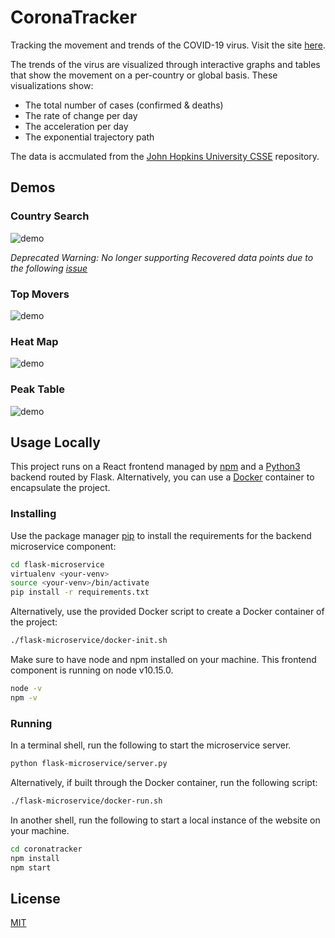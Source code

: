 # CoronaTracker

Tracking the movement and trends of the COVID-19 virus. Visit the site [here](https://sashaobucina.github.io/coronatracker/).

The trends of the virus are visualized through interactive graphs and tables that show the movement on a per-country or global basis. These visualizations show:
- The total number of cases (confirmed & deaths)
- The rate of change per day
- The acceleration per day
- The exponential trajectory path

The data is accmulated from the [John Hopkins University CSSE](https://github.com/CSSEGISandData/COVID-19) repository.

## Demos

### Country Search

![demo](assets/demo-final.gif)

*Deprecated Warning: No longer supporting Recovered data points due to the following [issue](https://github.com/CSSEGISandData/COVID-19/issues/1250)*

### Top Movers

![demo](assets/top-movers-final.gif)

### Heat Map

![demo](assets/heatmap-final.gif)

### Peak Table

![demo](assets/peak-final.gif)

## Usage Locally

This project runs on a React frontend managed by [npm](https://www.npmjs.com/get-npm) and a [Python3](https://www.python.org/downloads/release/python-362/) backend routed by Flask. Alternatively, you can use a [Docker](https://www.docker.com/) container to encapsulate the project.

### Installing

Use the package manager [pip](https://pip.pypa.io/en/stable/) to install the requirements for the backend microservice component:

```bash
cd flask-microservice
virtualenv <your-venv>
source <your-venv>/bin/activate
pip install -r requirements.txt
```

Alternatively, use the provided Docker script to create a Docker container of the project:

```bash
./flask-microservice/docker-init.sh
```

Make sure to have node and npm installed on your machine. This frontend component is running on node v10.15.0.

```bash
node -v
npm -v
```

### Running

In a terminal shell, run the following to start the microservice server.

```bash
python flask-microservice/server.py
```

Alternatively, if built through the Docker container, run the following script:

```bash
./flask-microservice/docker-run.sh
```

In another shell, run the following to start a local instance of the website on your machine.

```bash
cd coronatracker
npm install
npm start
```

## License
[MIT](https://choosealicense.com/licenses/mit/)
